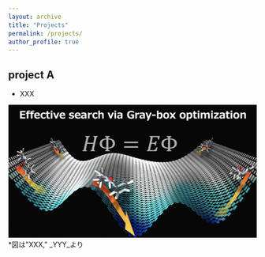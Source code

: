 ```yaml
---
layout: archive
title: "Projects"
permalink: /projects/
author_profile: true
---
```


## project A  
* XXX

<img src="../images/topimage.png" title="Posture Evaluation" width="700">  
*図は"XXX," _YYY_より

<br>

